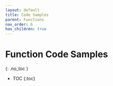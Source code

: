 ```yaml
---
layout: default
title: Code Samples
parent: Functions
nav_order: 6
has_children: true
---
```


# Function Code Samples
{: .no_toc }

- TOC
{:toc}

